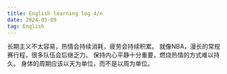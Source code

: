 ```yaml
---
title: English learning log 4/n
date: 2024-05-09
tag: English
---
```

长期主义不太容易，热情会持续消耗，疲劳会持续积累。
就像NBA，漫长的常规赛行程，很多队伍会后继乏力。
保持内心平静十分重要，燃烧热情的方式难以持久。
身体的周期应该以天为单位，而不是以周为单位。